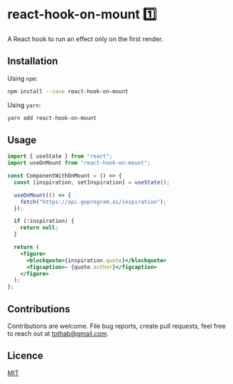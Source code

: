 # react-hook-on-mount 1️⃣

A React hook to run an effect only on the first render.

## Installation

Using `npm`:

```sh
npm install --save react-hook-on-mount
```

Using `yarn`:

```sh
yarn add react-hook-on-mount
```

## Usage

```jsx
import { useState } from "react";
import useOnMount from "react-hook-on-mount";

const ComponentWithOnMount = () => {
  const [inspiration, setInspiration] = useState();

  useOnMount(() => {
    fetch("https://api.goprogram.ai/inspiration");
  });

  if (!inspiration) {
    return null;
  }

  return (
    <figure>
      <blockquote>{inspiration.quote}</blockquote>
      <figcaption>— {quote.author}</figcaption>
    </figure>
  );
};
```

## Contributions

Contributions are welcome. File bug reports, create pull requests, feel free to reach out at tothab@gmail.com.

## Licence

[MIT](./LICENSE)
